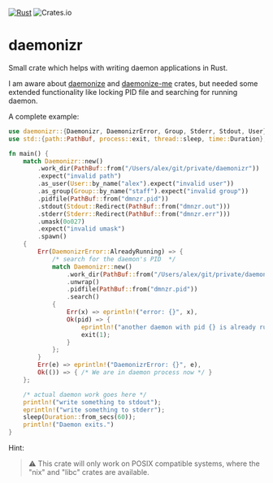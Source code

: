 [![Rust](https://github.com/aellwein/daemonizr/actions/workflows/rust.yml/badge.svg?branch=main)](https://github.com/aellwein/daemonizr/actions/workflows/rust.yml) ![Crates.io](https://img.shields.io/crates/v/daemonizr)

daemonizr
=========

Small crate which helps with writing daemon applications in Rust.

I am aware about [daemonize](https://crates.io/crates/daemonize) and
[daemonize-me](https://crates.io/crates/daemonize-me) crates, but needed some
extended functionality like locking PID file and searching for running daemon.

A complete example:

```rust
use daemonizr::{Daemonizr, DaemonizrError, Group, Stderr, Stdout, User};
use std::{path::PathBuf, process::exit, thread::sleep, time::Duration};

fn main() {
    match Daemonizr::new()
        .work_dir(PathBuf::from("/Users/alex/git/private/daemonizr"))
        .expect("invalid path")
        .as_user(User::by_name("alex").expect("invalid user"))
        .as_group(Group::by_name("staff").expect("invalid group"))
        .pidfile(PathBuf::from("dmnzr.pid"))
        .stdout(Stdout::Redirect(PathBuf::from("dmnzr.out")))
        .stderr(Stderr::Redirect(PathBuf::from("dmnzr.err")))
        .umask(0o027)
        .expect("invalid umask")
        .spawn()
    {
        Err(DaemonizrError::AlreadyRunning) => {
            /* search for the daemon's PID  */
            match Daemonizr::new()
                .work_dir(PathBuf::from("/Users/alex/git/private/daemonizr"))
                .unwrap()
                .pidfile(PathBuf::from("dmnzr.pid"))
                .search()
            {
                Err(x) => eprintln!("error: {}", x),
                Ok(pid) => {
                    eprintln!("another daemon with pid {} is already running", pid);
                    exit(1);
                }
            };
        }
        Err(e) => eprintln!("DaemonizrError: {}", e),
        Ok(()) => { /* We are in daemon process now */ }
    };

    /* actual daemon work goes here */
    println!("write something to stdout");
    eprintln!("write something to stderr");
    sleep(Duration::from_secs(60));
    println!("Daemon exits.")
}
```

Hint:

> ⚠️ This crate will only work on POSIX compatible systems,
> where the "nix" and "libc" crates are available.
